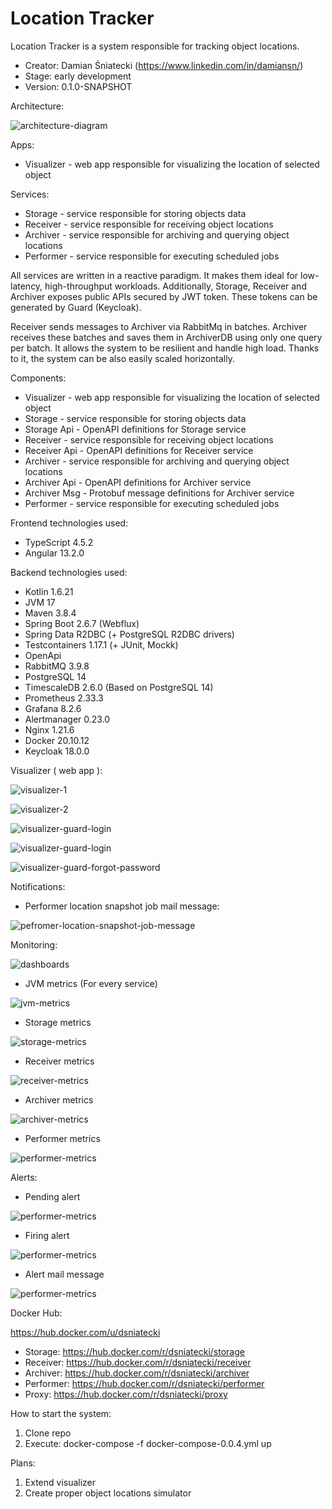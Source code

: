 # Location Tracker

Location Tracker is a system responsible for tracking object locations.

- Creator: Damian Śniatecki (https://www.linkedin.com/in/damiansn/)
- Stage: early development
- Version: 0.1.0-SNAPSHOT

Architecture:

![architecture-diagram](./utils/docs/location-tracker-architecture.png)

Apps:

- Visualizer - web app responsible for visualizing the location of selected object

Services:

- Storage - service responsible for storing objects data
- Receiver - service responsible for receiving object locations
- Archiver - service responsible for archiving and querying object locations
- Performer - service responsible for executing scheduled jobs

All services are written in a reactive paradigm. It makes them ideal for low-latency, high-throughput workloads.
Additionally, Storage, Receiver and Archiver exposes public APIs secured by JWT token. These tokens can be generated by 
Guard (Keycloak).

Receiver sends messages to Archiver via RabbitMq in batches. Archiver receives these batches and saves them in
ArchiverDB using only one query per batch. It allows the system to be resilient and handle high load. Thanks to it, the
system can be also easily scaled horizontally.

Components:

- Visualizer - web app responsible for visualizing the location of selected object
- Storage - service responsible for storing objects data
- Storage Api - OpenAPI definitions for Storage service
- Receiver - service responsible for receiving object locations
- Receiver Api - OpenAPI definitions for Receiver service
- Archiver - service responsible for archiving and querying object locations
- Archiver Api - OpenAPI definitions for Archiver service
- Archiver Msg - Protobuf message definitions for Archiver service
- Performer - service responsible for executing scheduled jobs

Frontend technologies used:

- TypeScript 4.5.2
- Angular 13.2.0

Backend technologies used:

- Kotlin 1.6.21
- JVM 17
- Maven 3.8.4
- Spring Boot 2.6.7 (Webflux)
- Spring Data R2DBC (+ PostgreSQL R2DBC drivers)
- Testcontainers 1.17.1 (+ JUnit, Mockk)
- OpenApi
- RabbitMQ 3.9.8
- PostgreSQL 14
- TimescaleDB 2.6.0 (Based on PostgreSQL 14)
- Prometheus 2.33.3
- Grafana 8.2.6
- Alertmanager 0.23.0
- Nginx 1.21.6
- Docker 20.10.12
- Keycloak 18.0.0

Visualizer ( web app ):

![visualizer-1](./utils/docs/images/visualizer-1.png)

![visualizer-2](./utils/docs/images/visualizer-2.png)

![visualizer-guard-login](./utils/docs/images/visualizer-guard-login.png)

![visualizer-guard-login](./utils/docs/images/visualizer-guard-register.png)

![visualizer-guard-forgot-password](./utils/docs/images/visualizer-guard-forgot-password.png)

Notifications:

- Performer location snapshot job mail message:

![pefromer-location-snapshot-job-message](./utils/docs/images/location-snapshot-job-mail.png)

Monitoring:

![dashboards](./utils/docs/images/dashboards.png)

- JVM metrics (For every service)

![jvm-metrics](./utils/docs/images/jvm-metrics.png)

- Storage metrics

![storage-metrics](./utils/docs/images/storage-metrics.png)

- Receiver metrics

![receiver-metrics](./utils/docs/images/receiver-metrics.png)

- Archiver metrics

![archiver-metrics](./utils/docs/images/archiver-metrics.png)

- Performer metrics

![performer-metrics](./utils/docs/images/performer-metrics.png)

Alerts:

- Pending alert

![performer-metrics](./utils/docs/images/alert-instance-down-pending.png)

- Firing alert

![performer-metrics](./utils/docs/images/alert-instance-down-firing.png)

- Alert mail message

![performer-metrics](./utils/docs/images/alert-instance-down-msg.png)

Docker Hub:

https://hub.docker.com/u/dsniatecki

- Storage: https://hub.docker.com/r/dsniatecki/storage
- Receiver: https://hub.docker.com/r/dsniatecki/receiver
- Archiver: https://hub.docker.com/r/dsniatecki/archiver
- Performer: https://hub.docker.com/r/dsniatecki/performer
- Proxy: https://hub.docker.com/r/dsniatecki/proxy

How to start the system:

1. Clone repo
2. Execute: docker-compose -f docker-compose-0.0.4.yml up

Plans:

1. Extend visualizer
3. Create proper object locations simulator